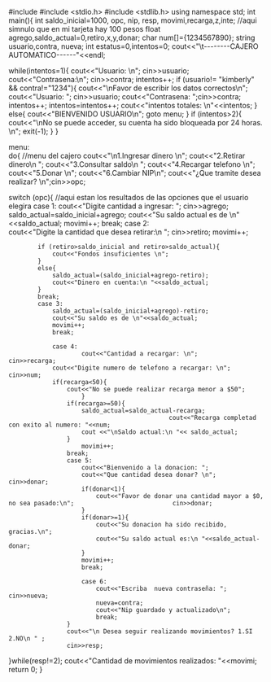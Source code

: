 #include<iostream>
#include <stdio.h>
#include <stdlib.h>
using namespace std;
int main(){
int saldo_inicial=1000, opc, nip, resp, movimi,recarga,z,inte; //aqui simnulo que en mi tarjeta hay 100 pesos
float agrego,saldo_actual=0,retiro,x,y,donar;
char num[]={1234567890};
string usuario,contra, nueva;
int estatus=0,intentos=0;
cout<<"\t--------CAJERO AUTOMATICO------"<<endl;	

while(intentos=1){
cout<<"Usuario: \n"; cin>>usuario;
	cout<<"Contrasena:\n"; cin>>contra;
intentos++;
	if (usuario!= "kimberly" && contra!="1234"){
			cout<<"\nFavor de escribir los datos correctos\n";		
	cout<<"Usuario: ";	cin>>usuario;
		cout<<"Contrasena: ";cin>>contra;
		intentos++;
		intentos=intentos++;
cout<<"intentos totales: \n"<<intentos;
}
	else{
				cout<<"BIENVENIDO USUARIO\n";
				goto menu;
	}
	if (intentos>2){
			cout<<"\nNo se puede acceder, su cuenta ha sido bloqueada por 24 horas. \n";
	exit(-1);
	}
	}

menu:	
do{
//menu del cajero
cout<<"\n1.Ingresar dinero \n";
cout<<"2.Retirar dinero\n ";
cout<<"3.Consultar saldo\n ";
cout<<"4.Recargar telefono \n";
cout<<"5.Donar \n";
cout<<"6.Cambiar NIP\n";
cout<<"¿Que tramite desea realizar? \n";cin>>opc;

switch (opc){
	//aqui estan los resultados de las opciones que el usuario elegira
	case 1:
		cout<<"Digite cantidad a ingresar: ";		cin>>agrego;
		saldo_actual=saldo_inicial+agrego;
		cout<<"Su saldo actual es de \n"<<saldo_actual;
		movimi++;
		break;
		case 2:			
			cout<<"Digite la cantidad que desea retirar:\n ";			cin>>retiro;
			movimi++;
			
			if (retiro>saldo_inicial and retiro>saldo_actual){
				cout<<"Fondos insuficientes \n";				
			}
			else{
				saldo_actual=(saldo_inicial+agrego-retiro);
				cout<<"Dinero en cuenta:\n "<<saldo_actual;
			}
			break;
			case 3:
				saldo_actual=(saldo_inicial+agrego)-retiro;
				cout<<"Su saldo es de \n"<<saldo_actual;
				movimi++;
				break;
				
				case 4:
						cout<<"Cantidad a recargar: \n";				cin>>recarga;
				cout<<"Digite numero de telefono a recargar: \n";				cin>>num;			
				if(recarga<50){
					cout<<"No se puede realizar recarga menor a $50";
						}
					if(recarga>=50){
						saldo_actual=saldo_actual-recarga;
												cout<<"Recarga completad con exito al numero: "<<num;
						cout <<"\nSaldo actual:\n "<< saldo_actual;
					}
						movimi++;	
					break;
					case 5:
						cout<<"Bienvenido a la donacion: ";
						cout<<"Que cantidad desea donar? \n";						cin>>donar;
						if(donar<1){
							cout<<"Favor de donar una cantidad mayor a $0, no sea pasado:\n";							cin>>donar;
						}
						if(donar>=1){
							cout<<"Su donacion ha sido recibido, gracias.\n";
							cout<<"Su saldo actual es:\n "<<saldo_actual-donar;
						}
						movimi++;
						break;
						
						case 6:
							cout<<"Escriba  nueva contraseña: "; cin>>nueva;
							nueva=contra;
							cout<<"Nip guardado y actualizado\n";
							break;
					}
					cout<<"\n Desea seguir realizando movimientos? 1.SI 2.NO\n " ;
					cin>>resp;
									
}while(resp!=2);
cout<<"Cantidad de movimientos realizados: "<<movimi;
return 0;
}
